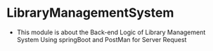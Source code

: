 # LibraryManagementSystem

- This module is about the Back-end Logic of Library Management System Using springBoot and PostMan for Server Request
